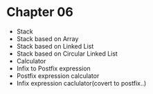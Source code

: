 # Chapter 06
- Stack
 - Stack based on Array 
 - Stack based on Linked List
 - Stack based on Circular Linked List
- Calculator
 - Infix to Postfix expression
 - Postfix expression calculator
 - Infix expression caclulator(covert to postfix..)
